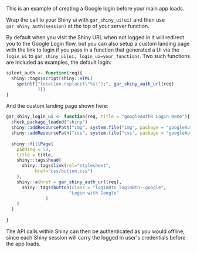This is an example of creating a Google login before your main app loads. 

Wrap the call to your Shiny ui with `gar_shiny_ui(ui)` and then use `gar_shiny_auth(session)` at the top of your server function.  

By default when you visit the Shiny URL when not logged in it will redirect you to the Google Login flow, but you can also setup a custom landing page with the link to login if you pass in a function that generated a UI via the `login_ui` to `gar_shiny_ui(ui, login_ui=your_function)`.  Two such functions are included as examples, the default login:

```r
silent_auth <- function(req){
  shiny::tags$script(shiny::HTML(
    sprintf("location.replace(\"%s\");", gar_shiny_auth_url(req)
            )))
}
```

And the custom landing page shown here:

```r
gar_shiny_login_ui <- function(req, title = "googleAuthR Login Demo"){
  check_package_loaded("shiny")
  shiny::addResourcePath("img", system.file("img", package = "googleAuthR"))
  shiny::addResourcePath("css", system.file("css", package = "googleAuthR"))  
  
  shiny::fillPage(
    padding = 50,
    title = title,
    shiny::tags$head(
      shiny::tags$link(rel="stylesheet",
           href="css/button.css")
    ),
    shiny::a(href = gar_shiny_auth_url(req),
      shiny::tags$button(class = "loginBtn loginBtn--google",
                        "Login with Google"
               ) 
    )
  )
  
}
```

The API calls within Shiny can then be authenticated as you would offline, since each Shiny session will carry the logged in user's credentials before the app loads.